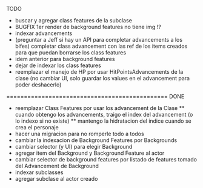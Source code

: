 TODO

* buscar y agregar class features de la subclase
* BUGFIX 1er render de background features no tiene img !?
* indexar advancements
* (preguntar a Jeff si hay un API para completar advancements a los bifes) completar class advancement con las ref de los items creados para que puedan borrarse los class features
* idem anterior para background features
* dejar de indexar los class features
* reemplazar el manejo de HP por usar HitPointsAdvancements de la clase (no cambiar UI, solo guardar los values en el advancement para poder deshacerlo)

==============================================
DONE

* reemplazar Class Features por usar los advancement de la Clase
** cuando obtengo los advancements, traigo el index del advancement (o lo indexo si no existe)
** mantengo la hidratacion del indice cuando se crea el personaje
* hacer una migracion para no romperle todo a todos
* cambiar la indexacion de Background Features por Backgrounds
* cambiar selector (y UI) para elegir Background
* agregar item del Background y Background Feature al actor 
* cambiar selector de background features por listado de features tomado del Advancement de Background
* indexar subclasses
* agregar subclase al actor creado